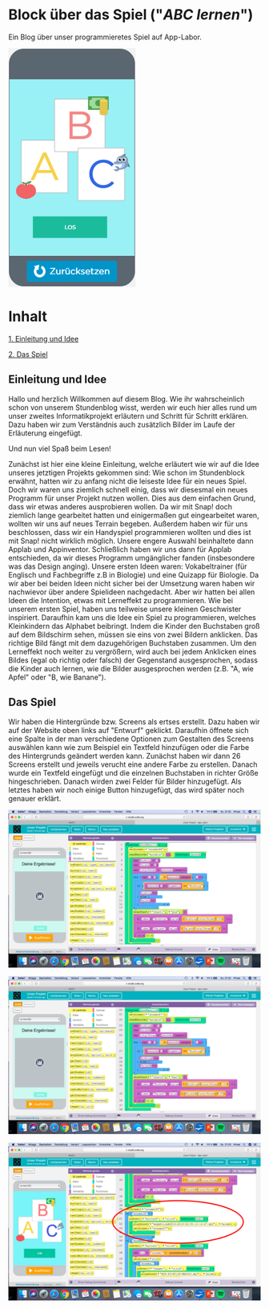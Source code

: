 # Block über das Spiel ("*ABC lernen*")

Ein Blog über unser programmieretes Spiel auf App-Labor.

![bsp stride](projekt2.png)

# Inhalt

[1. Einleitung und Idee](#1)


[2. Das Spiel](#2)


## <a name="1"></a> Einleitung und Idee

Hallo und herzlich Willkommen auf diesem Blog. Wie ihr wahrscheinlich schon von unserem Stundenblog wisst, werden wir euch hier alles rund um unser zweites Informatikprojekt erläutern und Schritt für Schritt erklären. Dazu haben wir zum Verständnis auch zusätzlich Bilder im Laufe der Erläuterung eingefügt.

Und nun viel Spaß beim Lesen!

Zunächst ist hier eine kleine Einleitung, welche erläutert wie wir auf die Idee unseres jetztigen Projekts gekommen sind:
Wie schon im Stundenblock erwähnt, hatten wir zu anfang nicht die leiseste Idee für ein neues Spiel. Doch wir waren uns ziemlich schnell einig, dass wir diesesmal ein neues Programm für unser Projekt nutzen wollen. Dies aus dem einfachen Grund, dass wir etwas anderes ausprobieren wollen. Da wir mit Snap! doch ziemlich lange gearbeitet hatten und einigermaßen gut eingearbeitet waren, wollten wir uns auf neues Terrain begeben. Außerdem haben wir für uns beschlossen, dass wir ein Handyspiel programmieren wollten und dies ist mit Snap! nicht wirklich möglich. Unsere engere Auswahl beinhaltete dann Applab und Appinventor. Schließlich haben wir uns dann für Applab entschieden, da wir dieses Programm umgänglicher fanden (insbesondere was das Design anging). 
Unsere ersten Ideen waren: Vokabeltrainer (für Englisch und Fachbegriffe z.B in Biologie) und eine Quizapp für Biologie. Da wir aber bei beiden Ideen nicht sicher bei der Umsetzung waren haben wir nachwievor über andere Spielideen nachgedacht. Aber wir hatten bei allen Ideen die Intention, etwas mit Lerneffekt zu programmieren. Wie bei unserem ersten Spiel, haben uns teilweise unsere kleinen Geschwister inspiriert. Daraufhin kam uns die Idee ein Spiel zu programmieren, welches Kleinkindern das Alphabet beibringt. Indem die Kinder den Buchstaben groß auf dem Bildschirm sehen, müssen sie eins von zwei Bildern anklicken. Das richtige Bild fängt mit dem dazugehörigen Buchstaben zusammen. Um den Lerneffekt noch weiter zu vergrößern, wird auch bei jedem Anklicken eines Bildes (egal ob richtig oder falsch) der Gegenstand ausgesprochen, sodass die Kinder auch lernen, wie die Bilder ausgesprochen werden (z.B. "A, wie Apfel" oder "B, wie Banane").


## <a name="2"></a> Das Spiel

Wir haben die Hintergründe bzw. Screens als ertses erstellt. Dazu haben wir auf der Website oben links auf "Entwurf" geklickt. Daraufhin öffnete sich eine Spalte in der man verschiedene Optionen zum Gestalten des Screens auswählen kann wie zum Beispiel ein Textfeld hinzufügen oder die Farbe des Hintergrunds geändert werden kann. Zunächst haben wir dann 26 Screens erstellt und jeweils verucht eine andere Farbe zu erstellen. Danach wurde ein Textfeld eingefügt und die einzelnen Buchstaben in richter Größe hingeschrieben. Danach wirden zwei Felder für Bilder hinzugefügt. Als letztes haben wir noch einige Button hinzugefügt, das wird später noch genauer erklärt.

![bsp stride](images.exe./screen66anfang.png)

![bsp stride](images.exe./screen67anfang.png)

![bsp stride](images.exe./screen30angang.png)

